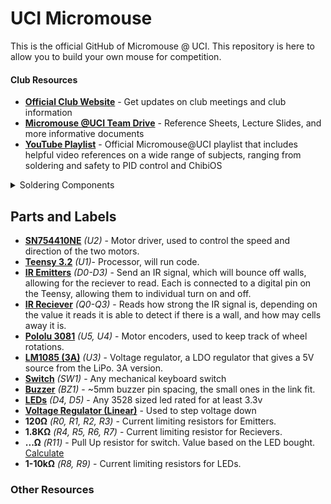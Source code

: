 # UCI Micromouse




This is the official GitHub of Micromouse @ UCI. This repository is here to allow you to build your own mouse for competition. 

#### Club Resources
 * [__Official Club Website__](https://micromouseuci.github.io/) - Get updates on club meetings and club information
 * [__Micromouse @UCI Team Drive__](https://drive.google.com/drive/folders/1fHwfOaCsH3-F_LZoAcfiGgn9cWiebsPj) - Reference Sheets, Lecture Slides, and more informative documents
 * [__YouTube Playlist__](https://www.youtube.com/playlist?list=PLTnmBeaLzeHIIcfAZqYvjoWuxOcVnpV9Z) - Official Micromouse@UCI playlist that includes helpful video references on a wide range of subjects, ranging from soldering and safety to PID control and ChibiOS
 
 
<details>
Make sure you have the KiCAD schematic open on your computer, as it will be referenced throughout this tutorial. 
<summary>Soldering Components</summary>
 <ul><details><summary>IR Emitters and Receivers</summary>
  <br> <ul>On the schematic, the IR Emitters are labeled as D0, D1, D2, and D3. Find the corresponding labels on the PCB. They should be at the front of the board</ul>
  <ul>Place the shorter end of the emitter in the positive throughole of the corresponding pad and the longer end through the negative side. For reference, the D0 pad is shown below.</ul>
  </details></ul>
  <ul>After inserting the emitter all the way, bend the emitter's leads so that the emitter lines up parallel to the PCB AND it is centered on the emitter sillhouette on the PCB. You can now solder the emitter. </ul>
</details>
 
<h2> Parts and Labels</h2>

* [__SN754410NE__](https://www.digikey.com/product-detail/en/texas-instruments/SN754410NE/296-9911-5-ND/380180) _(U2)_ - Motor driver, used to control the speed and direction of the two motors.
* [__Teensy 3.2__](https://www.pjrc.com/teensy/teensy31.html) _(U1)_- Processor, will run code.
* [__IR Emitters__]() _(D0-D3)_ - Send an IR signal, which will bounce off walls, allowing for the reciever to read. Each is connected to a digital pin on the Teensy, allowing them to individual turn on and off.
* [__IR Reciever__]() _(Q0-Q3)_ - Reads how strong the IR signal is, depending on the value it reads it is able to detect if there is a wall, and how may cells away it is.
* [__Pololu 3081__](https://www.pololu.com/product/3081) _(U5, U4)_ - Motor encoders, used to keep track of wheel rotations.
* [__LM1085 (3A)__](http://www.ti.com/product/LM1085) _(U3)_ - Voltage regulator, a LDO regulator that gives a 5V source from the LiPo. 3A version.
* [__Switch__](http://www.google.com/search?q=mechanical+keyboard+switch) _(SW1)_ - Any mechanical keyboard switch
* [__Buzzer__](https://www.amazon.com/BETAFPV-Terminals-Electronic-Continuous-12X9-5mm/dp/B073RH8TQK) _(BZ1)_ - ~5mm buzzer pin spacing, the small ones in the link fit.
* [__LEDs__](http://www.google.com/search?q=3528+smd+led) _(D4, D5)_ - Any 3528 sized led rated for at least 3.3v
* [__Voltage Regulator (Linear)__](https://www.digikey.com/product-detail/en/stmicroelectronics/LD1085V50/497-3436-5-ND/669220) - Used to step voltage down
* __120Ω__ _(R0, R1, R2, R3)_ - Current limiting resistors for Emitters.
* __1.8KΩ__ _(R4, R5, R6, R7)_ - Current limiting resistor for Recievers.
* __...Ω__ _(R11)_ - Pull Up resistor for switch. Value based on the LED bought. [Calculate](http://www.ohmslawcalculator.com/led-resistor-calculator)
* __1-10kΩ__ _(R8, R9)_ - Current limiting resistors for LEDs.

### Other Resources


 
 



